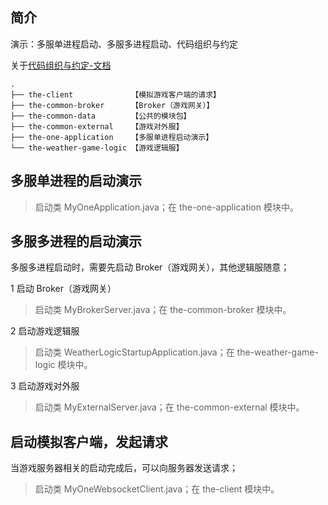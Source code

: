## 简介
演示：多服单进程启动、多服多进程启动、代码组织与约定

关于[代码组织与约定-文档](https://www.yuque.com/iohao/game/keyrxn)

```text
.
├── the-client             【模拟游戏客户端的请求】
├── the-common-broker      【Broker（游戏网关）】
├── the-common-data        【公共的模块包】
├── the-common-external    【游戏对外服】
├── the-one-application    【多服单进程启动演示】
└── the-weather-game-logic 【游戏逻辑服】
```

## 多服单进程的启动演示
> 启动类 MyOneApplication.java；在 the-one-application 模块中。

## 多服多进程的启动演示
多服多进程启动时，需要先启动 Broker（游戏网关），其他逻辑服随意；

1 启动 Broker（游戏网关）
> 启动类 MyBrokerServer.java；在 the-common-broker 模块中。

2 启动游戏逻辑服
> 启动类 WeatherLogicStartupApplication.java；在 the-weather-game-logic 模块中。

3 启动游戏对外服
> 启动类 MyExternalServer.java；在 the-common-external 模块中。


## 启动模拟客户端，发起请求
当游戏服务器相关的启动完成后，可以向服务器发送请求；
> 启动类 MyOneWebsocketClient.java；在 the-client 模块中。

